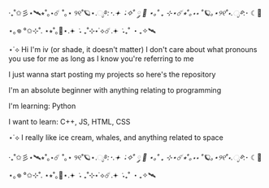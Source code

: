 ‧₊˚✩彡⋆🛰️⭒˚｡⋆☄️ ˚｡⋆
୨୧˚🪐⋆.ೃ࿔*:･.𖥔 ݁ ˖✧˚ ༘ 🌌 ⋆｡˚
₊ ⊹⋆☄️⭒˚｡⋆⋆ ˚🪐｡⋆୨୧˚⋆.ೃ࿔*:･
☾🌌⋆｡𖦹 °✩⊹˚. ⋆⭒˚｡🚀⋆.𖥔 ݁ ˖
₊˚⊹⋆˙⟡☄️.𖥔 ݁ ˖₊˚ ・₊✧🛰️

⋆˙⟡ Hi I'm iv (or shade, it doesn't matter)
I don't care about what pronouns you use for me as long as I know you're referring to me

I just wanna start posting my projects so here's the repository

I'm an absolute beginner with anything relating to programming

I'm learning: Python

I want to learn: C++, JS, HTML, CSS

⋆˙⟡ I really like ice cream, whales, and anything related to space

‧₊˚✩彡⋆🛰️⭒˚｡⋆☄️ ˚｡⋆
୨୧˚🪐⋆.ೃ࿔*:･.𖥔 ݁ ˖✧˚ ༘ 🌌 ⋆｡˚
₊ ⊹⋆☄️⭒˚｡⋆⋆ ˚🪐｡⋆୨୧˚⋆.ೃ࿔*:･
☾🌌⋆｡𖦹 °✩⊹˚. ⋆⭒˚｡🚀⋆.𖥔 ݁ ˖
₊˚⊹⋆˙⟡☄️.𖥔 ݁ ˖₊˚ ・₊✧🛰️

